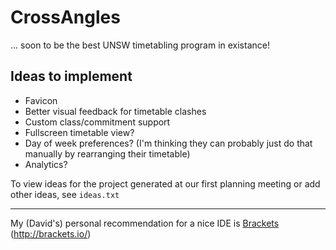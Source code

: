 # CrossAngles
... soon to be the best UNSW timetabling program in existance!

## Ideas to implement

  * Favicon
  * Better visual feedback for timetable clashes
  * Custom class/commitment support
  * Fullscreen timetable view?
  * Day of week preferences? (I'm thinking they can probably just do that manually by rearranging their timetable)
  * Analytics?

To view ideas for the project generated at our first planning meeting or add other ideas, see `ideas.txt`

---

My (David's) personal recommendation for a nice IDE is [Brackets](http://brackets.io/) (<http://brackets.io/>)
